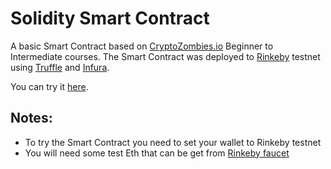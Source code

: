 # Solidity Smart Contract
A basic Smart Contract based on [CryptoZombies.io](https://cryptozombies.io/) Beginner to Intermediate courses.
The Smart Contract was deployed to [Rinkeby](https://www.rinkeby.io/) testnet using [Truffle](https://trufflesuite.com/) and [Infura](https://infura.io/).

You can try it [here](https://iphone-solidity.juanmolina.xyz/).

## Notes:
- To try the Smart Contract you need to set your wallet to Rinkeby testnet
- You will need some test Eth that can be get from [Rinkeby faucet](https://faucet.rinkeby.io/)